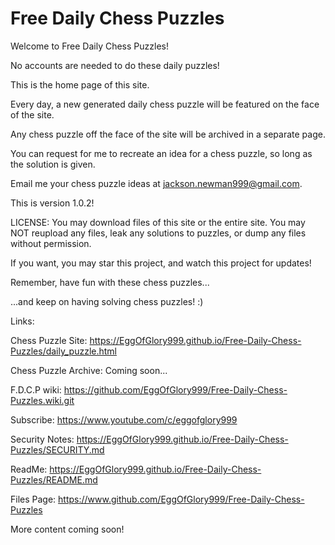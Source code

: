 # Free Daily Chess Puzzles
Welcome to Free Daily Chess Puzzles!

No accounts are needed to do these daily puzzles!

This is the home page of this site.

Every day, a new generated daily chess puzzle will be featured on the face of the site.

Any chess puzzle off the face of the site will be archived in a separate page.

You can request for me to recreate an idea for a chess puzzle, so long as the solution is given. 

Email me your chess puzzle ideas at jackson.newman999@gmail.com.

This is version 1.0.2!

LICENSE:
You may download files of this site or the entire site.
You may NOT reupload any files, leak any solutions to puzzles, or dump any files without permission.

If you want, you may star this project, and watch this project for updates!

Remember, have fun with these chess puzzles...

...and keep on having solving chess puzzles! :)

Links:

Chess Puzzle Site: https://EggOfGlory999.github.io/Free-Daily-Chess-Puzzles/daily_puzzle.html

Chess Puzzle Archive: Coming soon...

F.D.C.P wiki: https://github.com/EggOfGlory999/Free-Daily-Chess-Puzzles.wiki.git

Subscribe: https://www.youtube.com/c/eggofglory999

Security Notes: https://EggOfGlory999.github.io/Free-Daily-Chess-Puzzles/SECURITY.md

ReadMe: https://EggOfGlory999.github.io/Free-Daily-Chess-Puzzles/README.md

Files Page: https://www.github.com/EggOfGlory999/Free-Daily-Chess-Puzzles

More content coming soon!
